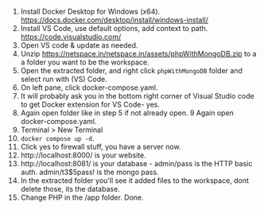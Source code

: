 1. Install Docker Desktop for Windows (x64). https://docs.docker.com/desktop/install/windows-install/
2. Install VS Code, use default options, add context to path. https://code.visualstudio.com/
3. Open VS code & update as needed.
4. Unzip https://netspace.in/netspace.in/assets/phpWithMongoDB.zip to a a folder you want to be the workspace.
5. Open the extracted folder, and right click `phpWithMongoDB` folder and select run with (VS) Code.
6. On left pane, click docker-compose.yaml. 
7. It will probably ask you in the bottom right corner of Visual Studio code to get Docker extension for VS Code- yes.
8. Again open folder like in step 5 if not already open.
9 Again open docker-compose.yaml.
10. Terminal > New Terminal
11. `docker compose up -d`.
12. Click yes to firewall stuff, you have a server now.
13. http://localhost:8000/ is your website.
14. http://localhost:8081/ is your database - admin/pass  is the HTTP basic auth. admin/t3$5pass! is the mongo pass.
15. In the extracted folder you'll see it added files to the workspace, dont delete those, its the database. 
16. Change PHP in the /app folder. Done.
